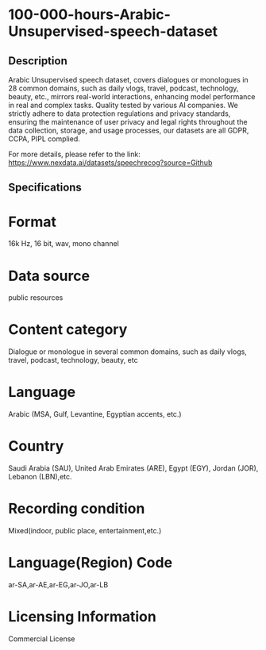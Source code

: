 # 100-000-hours-Arabic-Unsupervised-speech-dataset

## Description
Arabic Unsupervised speech dataset, covers dialogues or monologues in 28 common domains, such as daily vlogs, travel, podcast, technology, beauty, etc., mirrors real-world interactions, enhancing model performance in real and complex tasks. Quality tested by various AI companies. We strictly adhere to data protection regulations and privacy standards, ensuring the maintenance of user privacy and legal rights throughout the data collection, storage, and usage processes, our datasets are all GDPR, CCPA, PIPL complied.

For more details, please refer to the link: https://www.nexdata.ai/datasets/speechrecog?source=Github

## Specifications
# Format
16k Hz, 16 bit, wav, mono channel
# Data source
public resources
# Content category
Dialogue or monologue in several common domains, such as daily vlogs, travel, podcast, technology, beauty, etc
# Language
Arabic (MSA, Gulf, Levantine, Egyptian accents, etc.)
# Country
Saudi Arabia (SAU), United Arab Emirates (ARE), Egypt (EGY), Jordan (JOR), Lebanon (LBN),etc.
# Recording condition
Mixed(indoor, public place, entertainment,etc.)
# Language(Region) Code
ar-SA,ar-AE,ar-EG,ar-JO,ar-LB

# Licensing Information
Commercial License
